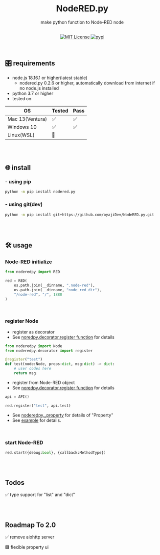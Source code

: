 <h1 align="center">
    NodeRED.py
</h1>
<p align="center">
    make python function to Node-RED node
</p>
<br/>

<div align="center">
    <a href="https://github.com/oyajiDev/HU4PY/blob/main/LICENSE">
        <img src="https://img.shields.io/github/license/oyajiDev/HU4PY.svg" alt="MIT License" />
    </a>
    <a href="https://pypi.org/project/nodered.py/">
        <img src="https://img.shields.io/pypi/v/nodered.py.svg" alt="pypi" />
    </a>
</div>
<br/><br/>

## 🎛️ requirements
- node.js 18.16.1 or higher(latest stable)
  - nodered.py 0.2.6 or higher, automatically download from internet if no node.js installed
- python 3.7 or higher
- tested on

|        OS       | Tested | Pass |
| --------------- | ------ | ---- |
| Mac 13(Ventura) |   ✅   |  ✅  |
| Windows 10      |   ✅   |  ✅  |
| Linux(WSL)      |   🚫   |      |

<br/><br/>

## 🌐 install
### - using pip
```zsh
python -m pip install nodered.py
```

### - using git(dev)
```zsh
python -m pip install git+https://github.com/oyajiDev/NodeRED.py.git
```

<br/><br/>

## 🛠 usage
### Node-RED initialize
```python
from noderedpy import RED

red = RED(
    os.path.join(__dirname, ".node-red"),
    os.path.join(__dirname, "node_red_dir"),
    "/node-red", "/", 1880
)
```

<br/>

### register Node
- register as decorator
- See <a href="https://github.com/oyajiDev/NodeRED.py/blob/08b2295ab537be97ad9e9a2f94154cdcb36685d0/noderedpy/decorator.py#L8">noredpy.decorator.register function</a> for details
```python
from noderedpy import Node
from noderedpy.decorator import register

@register("test")
def test(node:Node, props:dict, msg:dict) -> dict:
    # user codes here
    return msg
```
- register from Node-RED object
- See <a href="https://github.com/oyajiDev/NodeRED.py/blob/c205b617296d3ef14e93f08e72657fd41ab8d081/noderedpy/_nodered.py#L85">noredpy.decorator.register function</a> for details
```python
api = API()

red.register("test", api.test)
```
- See <a href="https://github.com/oyajiDev/NodeRED.py/blob/08b2295ab537be97ad9e9a2f94154cdcb36685d0/noderedpy/_property.py">noderedpy._property</a> for details of "Property"
- See <a href="https://github.com/oyajiDev/NodeRED.py/blob/master/tests/server_test.py">example</a> for details.

<br/>

### start Node-RED
```python
red.start({debug:bool}, {callback:MethodType})
```
<br/><br/>

## Todos
✅ type support for "list" and "dict"

<br/><br/>

## Roadmap To 2.0
✅ remove aiohttp server

🟩 flexible property ui
